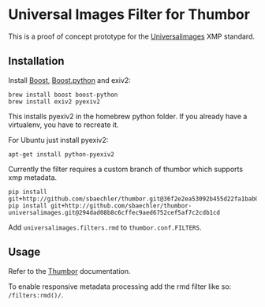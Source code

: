 Universal Images Filter for Thumbor
===================================

This is a proof of concept prototype for the 
[Universalimages](https://www.w3.org/community/universalimages/) XMP standard.

Installation
------------

Install [Boost](http://www.boost.org/), 
[Boost.python](http://www.boost.org/libs/python/doc/index.html)
and exiv2:

    brew install boost boost-python    
    brew install exiv2 pyexiv2
    
This installs pyexiv2 in the homebrew python folder. If you already have a virtualenv, you 
have to recreate it.

For Ubuntu just install pyexiv2:

    apt-get install python-pyexiv2

Currently the filter requires a custom branch of thumbor which supports xmp metadata.

    pip install git+http://github.com/sbaechler/thumbor.git@36f2e2ea53092b455d22fa1bab03b7415fcf67cd
    pip install git+http://github.com/sbaechler/thumbor-universalimages.git@294dad08b8c6cffec9aed6752cef5af7c2cdb1cd

Add `universalimages.filters.rmd` to `thumbor.conf.FILTERS`.

Usage
-----

Refer to the [Thumbor](https://github.com/thumbor/thumbor/wiki) documentation.

To enable responsive metadata processing add the rmd filter like so: `/filters:rmd()/`.
